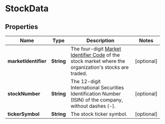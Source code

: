 

# StockData


## Properties

| Name | Type | Description | Notes |
|------------ | ------------- | ------------- | -------------|
|**marketIdentifier** | **String** | The four-digit [Market Identifier Code](https://en.wikipedia.org/wiki/Market_Identifier_Code) of the stock market where the organization&#39;s stocks are traded. |  [optional] |
|**stockNumber** | **String** | The 12-digit International Securities Identification Number (ISIN) of the company, without dashes (-). |  [optional] |
|**tickerSymbol** | **String** | The stock ticker symbol. |  [optional] |



